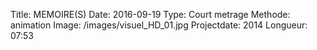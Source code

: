 Title: MEMOIRE(S)
Date: 2016-09-19
Type: Court metrage
Methode: animation
Image: /images/visuel_HD_01.jpg
Projectdate: 2014
Longueur: 07:53
